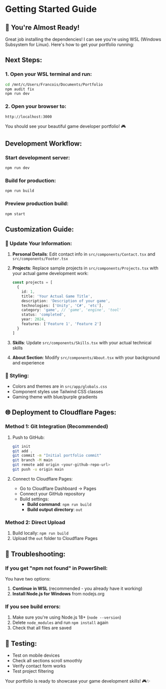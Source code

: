 # Getting Started Guide

## 🚀 You're Almost Ready!

Great job installing the dependencies! I can see you're using WSL (Windows Subsystem for Linux). Here's how to get your portfolio running:

## Next Steps:

### 1. Open your WSL terminal and run:
```bash
cd /mnt/c/Users/Francois/Documents/Portfolio
npm audit fix
npm run dev
```

### 2. Open your browser to:
```
http://localhost:3000
```

You should see your beautiful game developer portfolio! 🎮

## Development Workflow:

### Start development server:
```bash
npm run dev
```

### Build for production:
```bash
npm run build
```

### Preview production build:
```bash
npm start
```

## Customization Guide:

### 📝 Update Your Information:

1. **Personal Details**: Edit contact info in `src/components/Contact.tsx` and `src/components/Footer.tsx`

2. **Projects**: Replace sample projects in `src/components/Projects.tsx` with your actual game development work:
   ```typescript
   const projects = [
     {
       id: 1,
       title: 'Your Actual Game Title',
       description: 'Description of your game',
       technologies: ['Unity', 'C#', 'etc'],
       category: 'game', // 'game', 'engine', 'tool'
       status: 'completed',
       year: 2024,
       features: ['Feature 1', 'Feature 2']
     }
   ]
   ```

3. **Skills**: Update `src/components/Skills.tsx` with your actual technical skills

4. **About Section**: Modify `src/components/About.tsx` with your background and experience

### 🎨 Styling:
- Colors and themes are in `src/app/globals.css`
- Component styles use Tailwind CSS classes
- Gaming theme with blue/purple gradients

## 🌐 Deployment to Cloudflare Pages:

### Method 1: Git Integration (Recommended)
1. Push to GitHub:
   ```bash
   git init
   git add .
   git commit -m "Initial portfolio commit"
   git branch -M main
   git remote add origin <your-github-repo-url>
   git push -u origin main
   ```

2. Connect to Cloudflare Pages:
   - Go to Cloudflare Dashboard → Pages
   - Connect your GitHub repository
   - Build settings:
     - **Build command**: `npm run build`
     - **Build output directory**: `out`

### Method 2: Direct Upload
1. Build locally: `npm run build`
2. Upload the `out` folder to Cloudflare Pages

## 🔧 Troubleshooting:

### If you get "npm not found" in PowerShell:
You have two options:
1. **Continue in WSL** (recommended - you already have it working)
2. **Install Node.js for Windows** from nodejs.org

### If you see build errors:
1. Make sure you're using Node.js 18+ (`node --version`)
2. Delete `node_modules` and run `npm install` again
3. Check that all files are saved

## 📱 Testing:
- Test on mobile devices
- Check all sections scroll smoothly
- Verify contact form works
- Test project filtering

Your portfolio is ready to showcase your game development skills! 🎮✨
